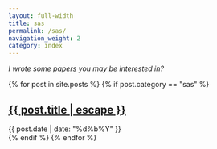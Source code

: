 ```yaml
---
layout: full-width
title: sas
permalink: /sas/
navigation_weight: 2
category: index
---
```


_I wrote some [papers](/papers) you may be interested in?_

{% for post in site.posts %}
{% if post.category == "sas" %}

<div class="Y{{ post.date | date: "%Y" }} M{{ post.date | date: "%m" }}">
  <h2><a class="post-link" href="{{ post.url | relative_url }}">{{ post.title | escape }}</a></h2>
  <span class="post-meta">{{ post.date | date: "%d%b%Y" }}</span>
</div>
{% endif %}
{% endfor %}
